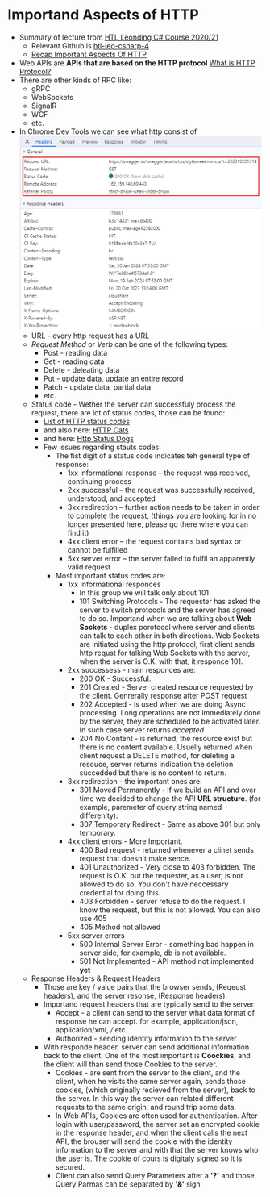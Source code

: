 
# Importand Aspects of HTTP

- Summary of lecture from [HTL Leonding C# Course 2020/21](https://www.youtube.com/playlist?list=PLhGL9p3BWHwtHPWX8g7yJFQvICdNhFQV7)
  - Relevant Github is [htl-leo-csharp-4](https://github.com/rstropek/htl-leo-csharp-4)
  - [Recap Important Aspects Of HTTP](https://www.youtube.com/watch?v=ODfdeRUov4I&list=PLhGL9p3BWHwtHPWX8g7yJFQvICdNhFQV7&index=29)
- Web APIs are **APIs that are based on the HTTP protocol** [What is HTTP Protocol?](https://www.youtube.com/watch?v=qBqxYZmwqPY&list=PLhGL9p3BWHwtlclHZ4KMuJGtiI5hj7dWG)
- There are other kinds of RPC like:
  - gRPC
  - WebSockets
  - SignalR
  - WCF
  - etc.
- In Chrome Dev Tools we can see what http consist of 
   ![Configure WebAPI](../tutorial_images/http_request.png)
  - URL - every http request has a URL
  - *Request Method* or *Verb* can be one of the following types:
    - Post - reading data
    - Get - reading data
    - Delete - deleating data
    - Put - update data, update an entire record
    - Patch - update data, partial data
    - etc.
  - Status code - Wether the server can successfuly process the request, there are lot of status codes, those can be found:
    - [List of HTTP status codes](https://en.wikipedia.org/wiki/List_of_HTTP_status_codes) 
    - and also here: [HTTP Cats](https://http.cat/)
    - and here: [Http Status Dogs](https://httpstatusdogs.com/)
    - Few issues regarding stauts codes: 
      - The fist digit of a status code indicates teh general type of response: 
        - 1xx informational response – the request was received, continuing process
        - 2xx successful – the request was successfully received, understood, and accepted
        - 3xx redirection – further action needs to be taken in order to complete the request, (things you are looking for in no longer presented here, please go there where you can find it)
        - 4xx client error – the request contains bad syntax or cannot be fulfilled
        - 5xx server error – the server failed to fulfil an apparently valid request
      - Most important status codes are:
        - 1xx Informational responces 
          - In this group we will talk only about 101
          - 101 Switching Protocols - The requester has asked the server to switch protocols and the server has agreed to do so. Importand when we are talking about **Web Sockets** - duplex porotocol where server and clients can talk to each other in both directions. Web Sockets are initiated using the http protocol, first client sends http requst for talking Web Sockets with the server, when the server is O.K. with that, it responce 101.
        - 2xx successess - main responces are:
          - 200 OK - Successful.
          - 201 Created - Server created resource requested by the client. Genrerally response after POST request
          - 202 Accepted - is used when we are doing Async processing. Long operations are not immediately done by the server, they are scheduled to be activated later. In such case server returns *accepted*
          - 204 No Content - is returned, the resource exist but there is no content available. Usuelly returned when client request a DELETE method, for deleting a resouce, server returns indication the deletion succedded but there is no content to return.
        - 3xx redirection - the important ones are:
          - 301 Moved Permanently - If we build an API and over time we decided to change the API **URL structure**. (for example, paremeter of query string named differenlty).
          - 307 Temporary Redirect - Same as above 301 but only temporary.
        - 4xx client errors - More Important.
          - 400 Bad request - returned whenever a clinet sends request that doesn't make sence. 
          - 401 Unauthorized - Very close to 403 forbidden. The request is O.K. but the requester, as a user, is not allowed to do so. You don't have neccessary credential for doing this. 
          - 403 Forbidden - server refuse to do the request. I know the request, but this is not allowed. You can also use 405
          - 405 Method not allowed
        - 5xx server errors
          - 500 Internal Server Error - something bad happen in server side, for example, db is not available.
          - 501 Not Implemented - API method not implemented **yet**
  - Response Headers & Request Headers
    - Those are key / value pairs that the browser sends, (Reqeust headers), and the server resonse, (Response headers).
    - Importand request headers that are typically send to the server:
      - Accept - a client can send to the server what data format of response he can accept. for example, application/json, application/xml, */* etc.
      - Authorized - sending identity information to the server
    - With responde header, server can send additional information back to the client. One of the most important is **Coockies**, and the client will than send those Cookies to the server.
      - Cookies - are sent from the server to the client, and the client, when he visits the same server again, sends those cookies, (which originally recieved from the server), back to the server. In this way the server can related different requests to the same origin, and round trip some data.
      - In Web APIs, Cookies are often used for authentication. After login with user/password, the server set an encrypted cookie in the response header, and when the client calls the next API, the brouser will send the cookie with the identity information to the server and with that the server knows who the user is. The cookie of cours is digitaly signed so it is secured.
      - Client can also send Query Parameters after a **'?'** and those Query Parmas can be separated by **'&'** sign.